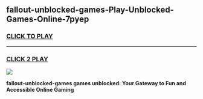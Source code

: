 
## fallout-unblocked-games-Play-Unblocked-Games-Online-7pyep
<h3>
<a href="https://premium76.site?title=fallout-unblocked-games&ref=25A">CLICK TO PLAY</a></h3>
<hr>

<h3>
<a href="https://premium76.site?title=fallout-unblocked-games&ref=25A">CLICK 2 PLAY</a>
  
</h3>

<a href="https://premium76.site?title=fallout-unblocked-games&ref=25A"><img src="https://clearcache.store/games.png"></a>


**fallout-unblocked-games games unblocked: Your Gateway to Fun and Accessible Online Gaming**
